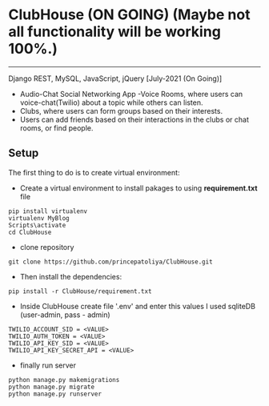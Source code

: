 # ClubHouse (ON GOING) (Maybe not all functionality will be working 100%.)
---
Django REST, MySQL, JavaScript, jQuery [July-2021 (On Going)]
- Audio-Chat Social Networking App
-Voice Rooms, where users can voice-chat(Twilio) about a topic while others can listen.
- Clubs, where users can form groups based on their interests.
- Users can add friends based on their interactions in the clubs or chat rooms, or find people.

## Setup

The first thing to do is to create virtual environment:
- Create a virtual environment to install pakages to using **requirement.txt** file
```
pip install virtualenv
virtualenv MyBlog
Scripts\activate
cd ClubHouse

```
- clone repository
```
git clone https://github.com/princepatoliya/ClubHouse.git
```

- Then install the dependencies:
```
pip install -r ClubHouse/requirement.txt
```

- Inside ClubHouse create file '.env' and enter this values
I used sqliteDB (user-admin, pass - admin)
```
TWILIO_ACCOUNT_SID = <VALUE>
TWILIO_AUTH_TOKEN = <VALUE>
TWILIO_API_KEY_SID = <VALUE>
TWILIO_API_KEY_SECRET_API = <VALUE>

```
- finally run server
```
python manage.py makemigrations
python manage.py migrate
python manage.py runserver
```



